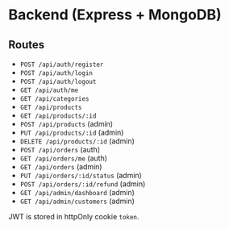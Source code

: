 # Backend (Express + MongoDB)

## Routes
- `POST /api/auth/register`
- `POST /api/auth/login`
- `POST /api/auth/logout`
- `GET /api/auth/me`
- `GET /api/categories`
- `GET /api/products`
- `GET /api/products/:id`
- `POST /api/products` (admin)
- `PUT /api/products/:id` (admin)
- `DELETE /api/products/:id` (admin)
- `POST /api/orders` (auth)
- `GET /api/orders/me` (auth)
- `GET /api/orders` (admin)
- `PUT /api/orders/:id/status` (admin)
- `POST /api/orders/:id/refund` (admin)
- `GET /api/admin/dashboard` (admin)
- `GET /api/admin/customers` (admin)

JWT is stored in httpOnly cookie `token`. 